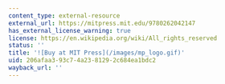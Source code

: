 ```yaml
---
content_type: external-resource
external_url: https://mitpress.mit.edu/9780262042147
has_external_license_warning: true
license: https://en.wikipedia.org/wiki/All_rights_reserved
status: ''
title: '![Buy at MIT Press](/images/mp_logo.gif)'
uid: 206afaa3-93c7-4a23-8129-2c684ea1bdc2
wayback_url: ''
---
```

